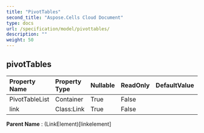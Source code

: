 ```yaml
---
title: "PivotTables"
second_title: "Aspose.Cells Cloud Document"
type: docs
url: /specification/model/pivottables/
description: ""
weight: 50
---
```


## **pivotTables**

 

| Property Name | Property Type | Nullable |  ReadOnly | DefaultValue | Description | 
| :- | :- | :- |:- |  :- | :- |
| PivotTableList | Container | True |  False |  |  |  
| link | Class:Link | True |  False |  |  |  

**Parent Name** : (LinkElement)[linkelement]

